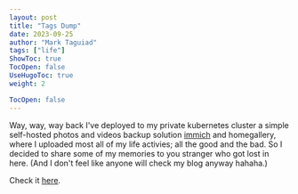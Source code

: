```yaml
---
layout: post
title: "Tags Dump"
date: 2023-09-25
author: "Mark Taguiad"
tags: ["life"]
ShowToc: true
TocOpen: false
UseHugoToc: true
weight: 2

TocOpen: false
---
```


Way, way, way back I've deployed to my private kubernetes cluster a simple self-hosted photos and videos backup solution [immich](https://immich.tagsdev.click) and homegallery, where I uploaded most all of my life activies; all the good and the bad. So I decided to share some of my memories to you stranger who got lost in here. (And I don't feel like anyone will check my blog anyway hahaha.) 

Check it [here](https://tagsdump.tagsdev.click).
